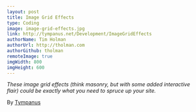```yaml
---
layout: post
title: Image Grid Effects
type: Coding
image: image-grid-effects.jpg
link: http://tympanus.net/Development/ImageGridEffects
authorName: Tim Holman
authorUrl: http://tholman.com
authorGithub: tholman
remoteImage: true
imgWidth: 800
imgHeight: 600
---
```


_These image grid effects (think masonry, but with some added interactive flair) could be exactly what you need to spruce up your site._

By [Tympanus](http://tympanus.net/codrops)
